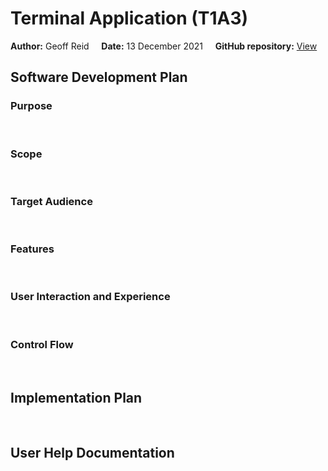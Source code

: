 # Terminal Application (T1A3)

**Author:** Geoff Reid&nbsp;&nbsp;&nbsp;&nbsp; **Date:** 13 December 2021&nbsp;&nbsp;&nbsp;&nbsp; **GitHub repository:** <a href="https://github.com/LetTheWookieWin92/PortfolioSite">View</a>

## Software Development Plan

### Purpose

<br>

### Scope

<br>

### Target Audience

<br>

### Features

<br>

### User Interaction and Experience

<br>

### Control Flow

<br>

## Implementation Plan

<br>

## User Help Documentation

<br>
